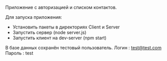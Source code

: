 Приложение с авторизацией и списком контактов.

Для запуска приложения:
- Установить пакеты в директориях Client и Server
- Запустить сервер (node server.js)
- Запустить клиент на dev-server (npm start)

В базе данных сохранён тестовый пользователь.
Логин : test@test.com
Пароль : test
